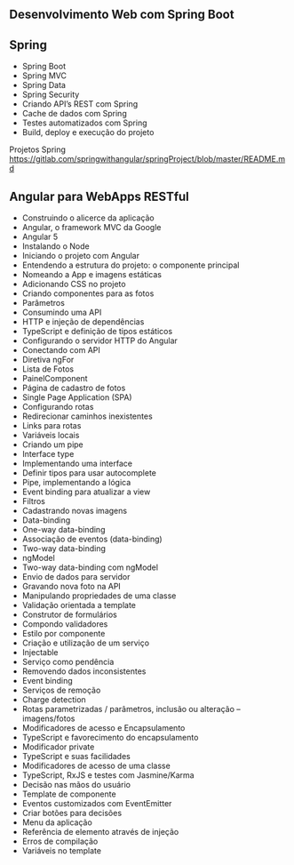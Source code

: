 
Desenvolvimento Web com Spring Boot
--- 

Spring
---
* Spring Boot
* Spring MVC
* Spring Data
* Spring Security
* Criando API’s REST com Spring
* Cache de dados com Spring
* Testes automatizados com Spring
* Build, deploy e execução do projeto

Projetos Spring https://gitlab.com/springwithangular/springProject/blob/master/README.md
 
Angular para WebApps RESTful
---
* Construindo o alicerce da aplicação 
*	Angular, o framework MVC da Google
*	Angular 5
* Instalando o Node
* Iniciando o projeto com Angular
* Entendendo a estrutura do projeto: o componente principal
* Nomeando a App e imagens estáticas
* Adicionando CSS no projeto
* Criando componentes para as fotos
* Parâmetros
* Consumindo uma API
* HTTP e injeção de dependências
* TypeScript e definição de tipos estáticos
* Configurando o servidor HTTP do Angular
* Conectando com API
* Diretiva ngFor
* Lista de Fotos
*	PainelComponent
*	Página de cadastro de fotos
*	Single Page Application (SPA)
*	Configurando rotas
*	Redirecionar caminhos inexistentes
*	Links para rotas
*	Variáveis locais
*	Criando um pipe
*	Interface type
*	Implementando uma interface
*	Definir tipos para usar autocomplete
*	Pipe, implementando a lógica
*	Event binding para atualizar a view
*	Filtros
*	Cadastrando novas imagens
*	Data-binding
*	One-way data-binding
*	Associação de eventos (data-binding)
*	Two-way data-binding
*	ngModel
*	Two-way data-binding com ngModel
*	Envio de dados para servidor
*	Gravando nova foto na API
*	Manipulando propriedades de uma classe
*	Validação orientada a template
*	Construtor de formulários
*	Compondo validadores
*	Estilo por componente
*	Criação e utilização de um serviço
*	Injectable
*	Serviço como pendência
*	Removendo dados inconsistentes
*	Event binding
*	Serviços de remoção
*	Charge detection
*	Rotas parametrizadas / parâmetros, inclusão ou alteração – imagens/fotos
*	Modificadores de acesso e Encapsulamento
*	TypeScript e favorecimento do encapsulamento
*	Modificador private
*	TypeScript e suas facilidades
*	Modificadores de acesso de uma classe
*	TypeScript, RxJS e testes com Jasmine/Karma
*	Decisão nas mãos do usuário
*	Template de componente
*	Eventos customizados com EventEmitter
*	Criar botões para decisões
*	Menu da aplicação
*	Referência de elemento através de injeção
*	Erros de compilação
*	Variáveis no template
